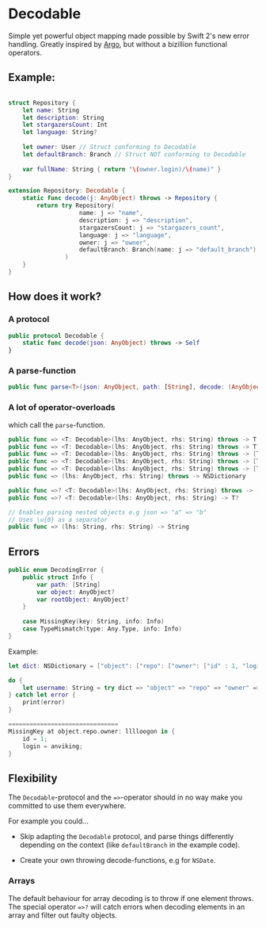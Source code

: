 # Decodable
Simple yet powerful object mapping made possible by Swift 2's new error handling. Greatly inspired by [Argo](http://github.com/thoughtbot/Argo), but without a bizillion functional operators.

## Example:

```swift

struct Repository {
    let name: String
    let description: String
    let stargazersCount: Int
    let language: String?
    
    let owner: User // Struct conforming to Decodable
    let defaultBranch: Branch // Struct NOT conforming to Decodable
    
    var fullName: String { return "\(owner.login)/\(name)" }
}

extension Repository: Decodable {
    static func decode(j: AnyObject) throws -> Repository {
        return try Repository(
                    name: j => "name", 
                    description: j => "description", 
                    stargazersCount: j => "stargazers_count", 
                    language: j => "language", 
                    owner: j => "owner", 
                    defaultBranch: Branch(name: j => "default_branch")
                )
    }
}
```

## How does it work?

### A protocol
```swift
public protocol Decodable {
    static func decode(json: AnyObject) throws -> Self
}
```
### A parse-function
```swift
public func parse<T>(json: AnyObject, path: [String], decode: (AnyObject throws -> T)) throws -> T
```

### A lot of operator-overloads
which call the `parse`-function.
```swift
public func => <T: Decodable>(lhs: AnyObject, rhs: String) throws -> T
public func => <T: Decodable>(lhs: AnyObject, rhs: String) throws -> T?
public func => <T: Decodable>(lhs: AnyObject, rhs: String) throws -> [T]
public func => <T: Decodable>(lhs: AnyObject, rhs: String) throws -> [T]?
public func => <T: Decodable>(lhs: AnyObject, rhs: String) throws -> [T?]
public func => (lhs: AnyObject, rhs: String) throws -> NSDictionary

public func =>? <T: Decodable>(lhs: AnyObject, rhs: String) throws -> [T]
public func =>? <T: Decodable>(lhs: AnyObject, rhs: String) -> T?

// Enables parsing nested objects e.g json => "a" => "b"
// Uses \u{0} as a separator
public func => (lhs: String, rhs: String) -> String 
```

## Errors
```swift
public enum DecodingError {
    public struct Info {
        var path: [String]
        var object: AnyObject?
        var rootObject: AnyObject?
    }
    
    case MissingKey(key: String, info: Info)
    case TypeMismatch(type: Any.Type, info: Info)
}
```

Example:

```swift
let dict: NSDictionary = ["object": ["repo": ["owner": ["id" : 1, "login": "anviking"]]]]

do {
    let username: String = try dict => "object" => "repo" => "owner" => "lllloogon"
} catch let error {
    print(error)
}

===============================
MissingKey at object.repo.owner: lllloogon in {
    id = 1;
    login = anviking;
}
```

## Flexibility
The `Decodable`-protocol and the `=>`-operator should in no way make you committed to use them everywhere.

For example you could...

- Skip adapting the `Decodable` protocol, and parse things differently depending on the context (like `defaultBranch` in the example code).

- Create your own throwing decode-functions, e.g for `NSDate`.

### Arrays
The default behaviour for array decoding is to throw if one element throws. The special operator `=>?` will catch errors when decoding elements in an array and filter out faulty objects.
